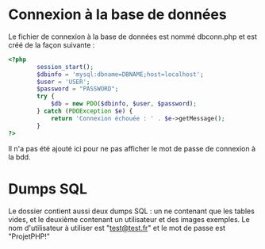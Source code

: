 # Connexion à la base de données

Le fichier de connexion à la base de données est nommé dbconn.php et est créé de la façon suivante :

```php
<?php
        session_start();
        $dbinfo = 'mysql:dbname=DBNAME;host=localhost';
        $user = 'USER';
        $password = "PASSWORD";
        try {
            $db = new PDO($dbinfo, $user, $password);
        } catch (PDOException $e) {
            return 'Connexion échouée : ' . $e->getMessage();
        }
?>
```

Il n'a pas été ajouté ici pour ne pas afficher le mot de passe de connexion à la bdd.

# Dumps SQL

Le dossier contient aussi deux dumps SQL : un ne contenant que les tables vides, et le deuxième contenant un utilisateur et des images exemples.
Le nom d'utilisateur à utiliser est "test@test.fr" et le mot de passe est "ProjetPHP!"
